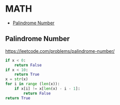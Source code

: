 # MATH

+ [Palindrome Number](#palindrome-number)
<!---->
## Palindrome Number

https://leetcode.com/problems/palindrome-number/

```python
if x < 0:
    return False
if x < 10:
    return True
x = str(x)
for i in range (len(x)):
    if x[i] != x[len(x) - i - 1]:
        return False
return True
```

